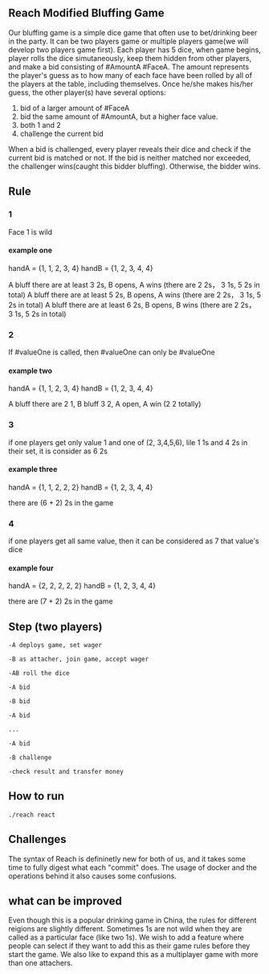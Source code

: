 ## Reach Modified Bluffing Game

Our bluffing game is a simple dice game that often use to bet/drinking beer in the party. It can be two players game or multiple players game(we will develop two players game first). Each player has 5 dice, when game begins, player rolls the dice simutaneously, keep them hidden from other players, and make a bid consisting of #AmountA #FaceA. The amount represents the player's guess as to how many of each face have been rolled by all of the players at the table, including themselves. Once he/she makes his/her guess, the other player(s) have several options: 

1. bid of a larger amount of #FaceA 
2. bid the same amount of #AmountA, but a higher face value. 
3. both 1 and 2
4. challenge the current bid

When a bid is challenged, every player reveals their dice and check if the current bid is matched or not. If the bid is neither matched nor exceeded, the challenger wins(caught this bidder bluffing). Otherwise, the bidder wins. 


## Rule

### 1
Face 1 is wild
#### example one
handA = {1, 1, 2, 3, 4}
handB = {1, 2, 3, 4, 4}

A bluff there are at least 3 2s, B opens, A wins (there are 2 2s， 3 1s, 5 2s in total)
A bluff there are at least 5 2s, B opens, A wins (there are 2 2s， 3 1s, 5 2s in total)
A bluff there are at least 6 2s, B opens, B wins (there are 2 2s， 3 1s, 5 2s in total)

### 2

If #valueOne is called, then #valueOne can only be #valueOne

#### example two
handA = {1, 1, 2, 3, 4}
handB = {1, 2, 3, 4, 4}

A bluff there are 2 1, B bluff 3 2, A open, A win (2 2 totally)

### 3

if one players get only value 1 and one of (2, 3,4,5,6), lile 1 1s and 4 2s in their set, it is consider as 6 2s

#### example three
handA = {1, 1, 2, 2, 2}
handB = {1, 2, 3, 4, 4}

there are (6 + 2) 2s in the game


### 4

if one players get all same value, then it can be considered as 7 that value's dice

#### example four
handA = {2, 2, 2, 2, 2}
handB = {1, 2, 3, 4, 4}

there are (7 + 2) 2s in the game

## Step (two players)
    -A deploys game, set wager

    -B as attacher, join game, accept wager

    -AB roll the dice 

    -A bid

    -B bid

    -A bid

    ...

    -A bid

    -B challenge

    -check result and transfer money

## How to run 

`./reach react`

## Challenges
The syntax of Reach is defininetly new for both of us, and it takes some time to fully digest what each "commit" does. 
The usage of docker and the operations behind it also causes some confusions. 

## what can be improved 
Even though this is a popular drinking game in China, the rules for different reigions are slightly different. Sometimes 1s are not wild when they are called as a particular face (like two 1s). We wish to add a feature where people can select if they want to add this as their game rules before they start the game. We also like to expand this as a multiplayer game with more than one attachers. 


